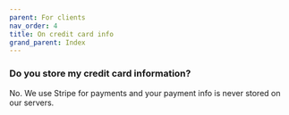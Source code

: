 ```yaml
---
parent: For clients
nav_order: 4
title: On credit card info
grand_parent: Index
---
```


### Do you store my credit card information?

No. We use Stripe for payments and your payment info is never stored on our servers.
